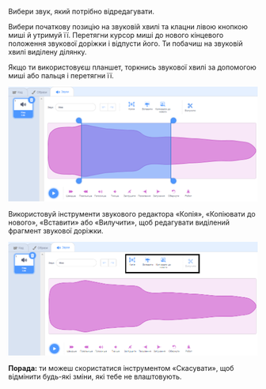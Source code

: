 Вибери звук, який потрібно відредагувати.

Вибери початкову позицію на звуковій хвилі та клацни лівою кнопкою миші й утримуй її. Перетягни курсор миші до нового кінцевого положення звукової доріжки і відпусти його. Ти побачиш на звуковій хвилі виділену ділянку.

Якщо ти використовуєш планшет, торкнись звукової хвилі за допомогою миші або пальця і перетягни її.

![Звукова хвиля в Редакторі звуків з виділеною ділянкою посередині.](images/trim-sound.png)

Використовуй інструменти звукового редактора «Копія», «Копіювати до нового», «Вставити» або «Вилучити», щоб редагувати виділений фрагмент звукової доріжки.

![Виділені інструменти редактора та показана нова звукова хвиля з позначенням видаленого фрагмента.](images/deleted-sound.png)

**Порада:** ти можеш скористатися інструментом «Скасувати», щоб відмінити будь-які зміни, які тебе не влаштовують. 

